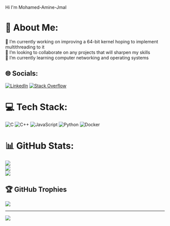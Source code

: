Hi I'm Mohamed-Amine-Jmal
# 💫 About Me:
🔭 I’m currently working on improving a 64-bit kernel hoping to implement multithreading to it<br>👯 I’m looking to collaborate on any projects that will sharpen my skills<br>🌱 I’m currently learning computer networking and operating systems<br>


## 🌐 Socials:
[![LinkedIn](https://img.shields.io/badge/LinkedIn-%230077B5.svg?logo=linkedin&logoColor=white)](https://linkedin.com/in/mohamed-amine-jmal) [![Stack Overflow](https://img.shields.io/badge/-Stackoverflow-FE7A16?logo=stack-overflow&logoColor=white)](https://stackoverflow.com/users/amine-jmal) 

# 💻 Tech Stack:
![C](https://img.shields.io/badge/c-%2300599C.svg?style=for-the-badge&logo=c&logoColor=white) ![C++](https://img.shields.io/badge/c++-%2300599C.svg?style=for-the-badge&logo=c%2B%2B&logoColor=white) ![JavaScript](https://img.shields.io/badge/javascript-%23323330.svg?style=for-the-badge&logo=javascript&logoColor=%23F7DF1E) ![Python](https://img.shields.io/badge/python-3670A0?style=for-the-badge&logo=python&logoColor=ffdd54) ![Docker](https://img.shields.io/badge/docker-%230db7ed.svg?style=for-the-badge&logo=docker&logoColor=white)
# 📊 GitHub Stats:
![](https://github-readme-stats.vercel.app/api?username=Me9ded&theme=dark&hide_border=false&include_all_commits=false&count_private=false)<br/>
![](https://github-readme-streak-stats.herokuapp.com/?user=Me9ded&theme=dark&hide_border=false)<br/>
![](https://github-readme-stats.vercel.app/api/top-langs/?username=Me9ded&theme=dark&hide_border=false&include_all_commits=false&count_private=false&layout=compact)

## 🏆 GitHub Trophies
![](https://github-profile-trophy.vercel.app/?username=Me9ded&theme=radical&no-frame=false&no-bg=true&margin-w=4)

---
[![](https://visitcount.itsvg.in/api?id=Me9ded&icon=0&color=0)](https://visitcount.itsvg.in)
